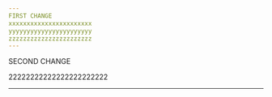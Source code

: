 ```yaml
---
FIRST CHANGE
xxxxxxxxxxxxxxxxxxxxxxx
yyyyyyyyyyyyyyyyyyyyyyy
zzzzzzzzzzzzzzzzzzzzzzz
---
```


SECOND CHANGE

22222222222222222222222

---